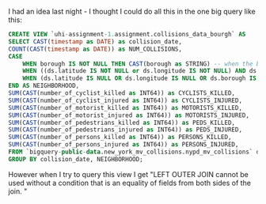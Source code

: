 I had an idea last night - I thought I could do all this in the one big query like this:

```sql
CREATE VIEW `uhi-assignment-1.assignment.collisions_data_bourgh` AS
SELECT CAST(timestamp as DATE) as collision_date, 
COUNT(CAST(timestamp as DATE)) as NUM_COLLISIONS, 
CASE 
    WHEN borough IS NOT NULL THEN CAST(borough as STRING) -- when the borough is set
    WHEN ((ds.latitude IS NOT NULL or ds.longitude IS NOT NULL) AND ds.borough IS NULL) THEN (SELECT CAST(UPPER(borough)as STRING) FROM `bigquery-public-data.new_york_taxi_trips.taxi_zone_geom` tz_loc WHERE (ST_DWithin(tz_loc.zone_geom, ST_GeogPoint(ds.longitude, ds.latitude),0))) -- when the borough is null and either lat or long is not null
    WHEN (ds.latitude IS NULL OR ds.longitude IS NULL OR ds.borough IS NULL) THEN "Unknown"
END AS NEIGHBORHOOD,
SUM(CAST(number_of_cyclist_killed as INT64)) as CYCLISTS_KILLED,
SUM(CAST(number_of_cyclist_injured as INT64)) as CYCLISTS_INJURED,
SUM(CAST(number_of_motorist_killed as INT64)) as MOTORISTS_KILLED,
SUM(CAST(number_of_motorist_injured as INT64)) as MOTORISTS_INJURED,
SUM(CAST(number_of_pedestrians_killed as INT64)) as PEDS_KILLED,
SUM(CAST(number_of_pedestrians_injured as INT64)) as PEDS_INJURED,
SUM(CAST(number_of_persons_killed as INT64)) as PERSONS_KILLED,
SUM(CAST(number_of_persons_injured as INT64)) as PERSONS_INJURED,
FROM `bigquery-public-data.new_york_mv_collisions.nypd_mv_collisions` ds
GROUP BY collision_date, NEIGHBORHOOD;
```

However when I try to query this view I get "LEFT OUTER JOIN cannot be used without a condition that is an equality of fields from both sides of the join. "
